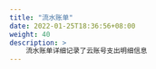 ```yaml
---
title: "流水账单"
date: 2022-01-25T18:36:56+08:00
weight: 40
description: >
    流水账单详细记录了云账号支出明细信息
---
```


